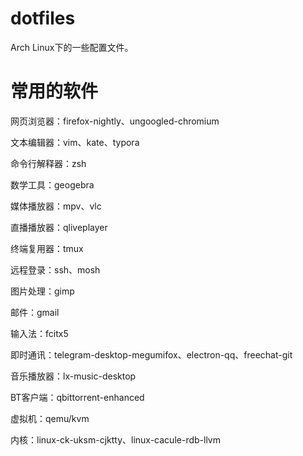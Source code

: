 # dotfiles
Arch Linux下的一些配置文件。

# 常用的软件

网页浏览器：firefox-nightly、ungoogled-chromium

文本编辑器：vim、kate、typora

命令行解释器：zsh

数学工具：geogebra

媒体播放器：mpv、vlc

直播播放器：qliveplayer

终端复用器：tmux

远程登录：ssh、mosh

图片处理：gimp

邮件：gmail

输入法：fcitx5

即时通讯：telegram-desktop-megumifox、electron-qq、freechat-git

音乐播放器：lx-music-desktop

BT客户端：qbittorrent-enhanced

虚拟机：qemu/kvm

内核：linux-ck-uksm-cjktty、linux-cacule-rdb-llvm
